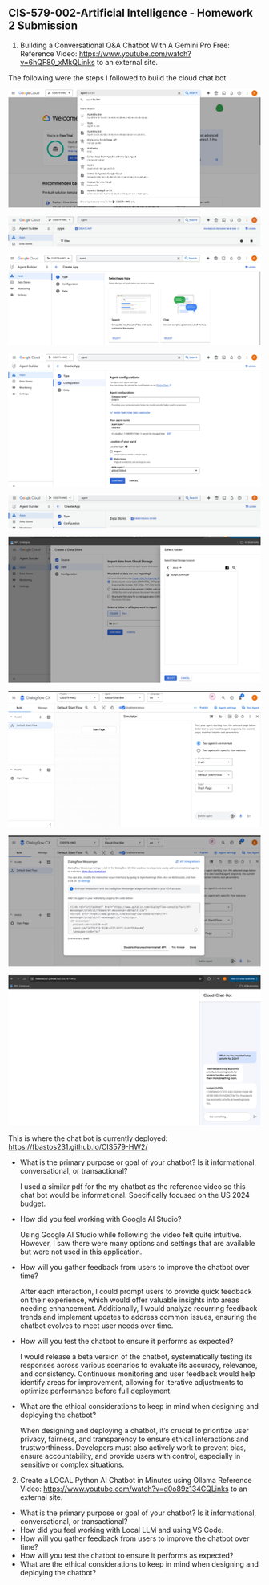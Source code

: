 ## CIS-579-002-Artificial Intelligence - Homework 2 Submission

1. Building a Conversational Q&A Chatbot With A Gemini Pro Free:
Reference Video: https://www.youtube.com/watch?v=6hQF80_xMkQLinks to an external site.

The following were the steps I followed to build the cloud chat bot

   ![01_Agent_Builder.png](./images/01_Agent_Builder.png)

   ![02_Create_App.png](./images/02_Create_App.png)

   ![03_Select_Type.png](./images/03_Select_Type.png)

   ![04_Name_Agent.png](./images/04_Name_Agent.png)
   
   ![05_Create_Data_Store.png](./images/05_Create_Data_Store.png)
   
   ![06_Select_File.png](./images/06_Select_File.png)
   
   ![07_Test_Chat.png](./images/07_Test_Chat.png)
   
   ![08_Embeded_Code.png](./images/08_Embeded_Code.png)
   
   ![09_Github_Deployment.png](./images/09_Github_Deployment.png)

This is where the chat bot is currently deployed: https://fbastos231.github.io/CIS579-HW2/


- What is the primary purpose or goal of your chatbot? Is it informational, conversational, or transactional?

    I used a similar pdf for the my chatbot as the reference video so this chat bot would be informational. Specifically focused on the US 2024 budget.  

- How did you feel working with Google AI Studio?

    Using Google AI Studio while following the video felt quite intuitive. However, I saw there were many options and settings that are available but were not used in this application.

- How will you gather feedback from users to improve the chatbot over time?

    After each interaction, I could prompt users to provide quick feedback on their experience, which would offer valuable insights into areas needing enhancement. Additionally, I would analyze recurring feedback trends and implement updates to address common issues, ensuring the chatbot evolves to meet user needs over time.

- How will you test the chatbot to ensure it performs as expected?

    I would release a beta version of the chatbot, systematically testing its responses across various scenarios to evaluate its accuracy, relevance, and consistency. Continuous monitoring and user feedback would help identify areas for improvement, allowing for iterative adjustments to optimize performance before full deployment.

- What are the ethical considerations to keep in mind when designing and deploying the chatbot?
 
    When designing and deploying a chatbot, it’s crucial to prioritize user privacy, fairness, and transparency to ensure ethical interactions and trustworthiness. Developers must also actively work to prevent bias, ensure accountability, and provide users with control, especially in sensitive or complex situations.

2. Create a LOCAL Python AI Chatbot in Minutes using Ollama
Reference Video: https://www.youtube.com/watch?v=d0o89z134CQLinks to an external site.


- What is the primary purpose or goal of your chatbot? Is it informational, conversational, or transactional?
- How did you feel working with Local LLM and using VS Code.
- How will you gather feedback from users to improve the chatbot over time?
- How will you test the chatbot to ensure it performs as expected?
- What are the ethical considerations to keep in mind when designing and deploying the chatbot?
